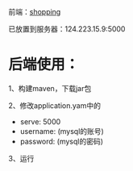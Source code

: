 前端：[shopping](https://github.com/ershisiqiaomingyue/vue-shopping)

已放置到服务器：124.223.15.9:5000

# 后端使用：
1、构建maven，下载jar包

2、修改application.yam中的
- serve: 5000
- username: (mysql的账号)
- password: (mysql的密码)

3、运行